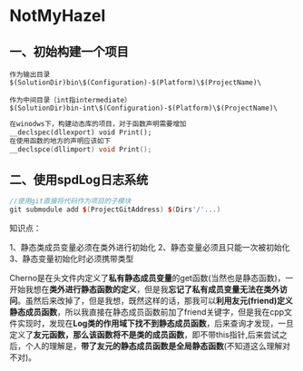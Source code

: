 # NotMyHazel

## 一、初始构建一个项目

```
作为输出目录
$(SolutionDir)bin\$(Configuration)-$(Platform)\$(ProjectName)\

作为中间目录（int指intermediate）
$(SolutionDir)bin-int\$(Configuration)-$(Platform)\$(ProjectName)\ 
```

```cpp
在winodws下，构建动态库的项目，对于函数声明需要增加
__declspec(dllexport) void Print();
在使用函数的地方的声明应该如下
__declspce(dllimport) void Print();
```

## 二、使用spdLog日志系统

```cpp
//使用git直接将代码作为项目的子模块
git submodule add $(ProjectGitAddress) $(Dirs'/'...)
```

知识点：

1、静态类成员变量必须在类外进行初始化
2、静态变量必须且只能一次被初始化
3、静态变量初始化时必须携带类型

Cherno是在头文件内定义了**私有静态成员变量**的get函数(当然也是静态函数)，一开始我想在**类外进行静态函数的定义**，但是我**忘记了私有成员变量无法在类外访问**。虽然后来改掉了，但是我想，既然这样的话，那我可以**利用友元(friend)定义静态成员函数**，所以我直接在静态成员函数前加了friend关键字，但是我在cpp文件实现时，发现在**Log类的作用域下找不到静态成员函数**，后来查询才发现，一旦定义了**友元函数，那么该函数将不是类的成员函数**，即不带this指针,后来尝试之后，个人的理解是，**带了友元的静态成员函数是全局静态函数**(不知道这么理解对不对)。